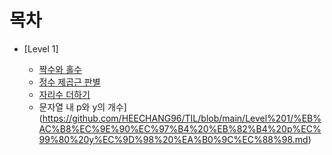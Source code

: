# 목차

- [Level 1]


  -  [짝수와 홀수](https://github.com/HEECHANG96/TIL/blob/main/Level%201/%EC%A7%9D%EC%88%98%EC%99%80%20%ED%99%80%EC%88%98.md)
  -  [정수 제곱근 판별](https://github.com/HEECHANG96/TIL/blob/main/Level%201/%EC%A0%95%EC%88%98%20%EC%A0%9C%EA%B3%B1%EA%B7%BC%20%ED%8C%90%EB%B3%84.md)
  -  [자리수 더하기](https://github.com/HEECHANG96/TIL/blob/main/Level%201/%EC%9E%90%EB%A6%AC%EC%88%98%20%EB%8D%94%ED%95%98%EA%B8%B0.md)
  -  문자열 내 p와 y의 개수](https://github.com/HEECHANG96/TIL/blob/main/Level%201/%EB%AC%B8%EC%9E%90%EC%97%B4%20%EB%82%B4%20p%EC%99%80%20y%EC%9D%98%20%EA%B0%9C%EC%88%98.md)
 
